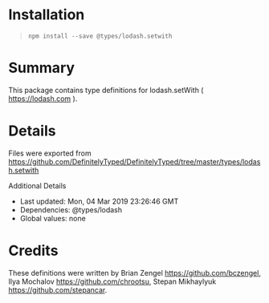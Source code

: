 # Installation
> `npm install --save @types/lodash.setwith`

# Summary
This package contains type definitions for lodash.setWith ( https://lodash.com ).

# Details
Files were exported from https://github.com/DefinitelyTyped/DefinitelyTyped/tree/master/types/lodash.setwith

Additional Details
 * Last updated: Mon, 04 Mar 2019 23:26:46 GMT
 * Dependencies: @types/lodash
 * Global values: none

# Credits
These definitions were written by Brian Zengel <https://github.com/bczengel>, Ilya Mochalov <https://github.com/chrootsu>, Stepan Mikhaylyuk <https://github.com/stepancar>.
